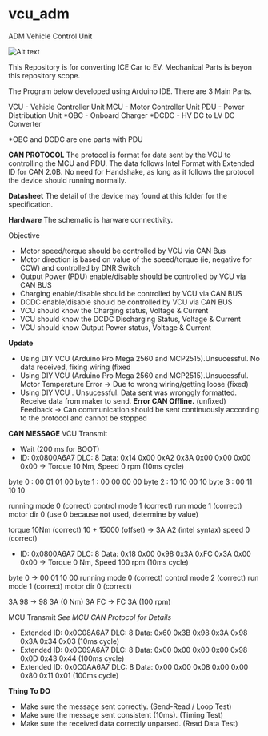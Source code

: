 # vcu_adm
ADM Vehicle Control Unit 

![Alt text](https://paultan.org/image/2022/08/daihatsu-ayla-ev-750x441.jpg)

This Repository is for converting ICE Car to EV. 
Mechanical Parts is beyon this repository scope. 

The Program below developed using Arduino IDE. There are 3 Main Parts. 

VCU - Vehicle Controller Unit
MCU - Motor Controller Unit
PDU - Power Distribution Unit
*OBC - Onboard Charger
*DCDC - HV DC to LV DC Converter

*OBC and DCDC are one parts with PDU

**CAN PROTOCOL**
The protocol is format for data sent by the VCU to controlling the MCU and PDU. The data follows Intel Format with Extended ID for CAN 2.0B. 
No need for Handshake, as long as it follows the protocol the device should running normally.

**Datasheet**
The detail of the device may found at this folder for the specification. 

**Hardware**
The schematic is harware connectivity.

Objective
- Motor speed/torque should be controlled by VCU via CAN Bus
- Motor direction is based on value of the speed/torque (ie, negative for CCW) and controlled by DNR Switch
- Output Power (PDU) enable/disable should be controlled by VCU via CAN BUS
- Charging enable/disable should be controlled by VCU via CAN BUS
- DCDC enable/disable should be controlled by VCU via CAN BUS
- VCU should know the Charging status, Voltage & Current
- VCU should know the DCDC Discharging Status, Voltage & Current
- VCU should know Output Power status, Voltage & Current

**Update**
- Using DIY VCU (Arduino Pro Mega 2560 and MCP2515).Unsucessful. No data received, fixing wiring (fixed
- Using DIY VCU (Arduino Pro Mega 2560 and MCP2515).Unsucessful. Motor Temperature Error -> Due to wrong wiring/getting loose (fixed)
- Using DIY VCU . Unsucessful. Data sent was wronggly formatted. Receive data from maker to send. **Error CAN Offline.** (unfixed)
Feedback -> Can communication should be sent continuously according to the protocol and cannot be stopped

**CAN MESSAGE**
VCU Transmit 
- Wait (200 ms for BOOT)
- ID: 0x0800A6A7  DLC: 8  Data: 0x14 0x00 0xA2 0x3A 0x00 0x00 0x00 0x00 -> Torque 10 Nm, Speed 0 rpm (10ms cycle)

byte 0 : 00 01 01 00 
byte 1 : 00 00 00 00
byte 2 : 10 10 00 10
byte 3 : 00 11 10 10 

running mode 0 (correct)
control mode 1 (correct)
run mode 1 (correct)
motor dir 0 (use 0 because not used, determine by value) 

torque 10Nm (correct)
10 + 15000 (offset) -> 3A A2 (intel syntax) 
speed 0 (correct)

- ID: 0x0800A6A7  DLC: 8  Data: 0x18 0x00 0x98 0x3A 0xFC 0x3A 0x00 0x00 -> Torque 0 Nm, Speed 100 rpm (10ms cycle)

byte 0 -> 00 01 10 00
running mode 0 (correct)
control mode 2 (correct)
run mode 1 (correct)
motor dir 0 (correct)

3A 98 -> 98 3A (0 Nm)
3A FC -> FC 3A (100 rpm)

MCU Transmit
_See MCU CAN Protocol for Details_
- Extended ID: 0x0C08A6A7  DLC: 8  Data: 0x60 0x3B 0x98 0x3A 0x98 0x3A 0x34 0x03 (10ms cycle)
- Extended ID: 0x0C09A6A7  DLC: 8  Data: 0x00 0x00 0x00 0x00 0x98 0x0D 0x43 0x44 (100ms cycle)
- Extended ID: 0x0C0AA6A7  DLC: 8  Data: 0x00 0x00 0x08 0x00 0x00 0x80 0x11 0x01 (100ms cycle)

**Thing To DO**
- Make sure the message sent correctly. (Send-Read / Loop Test)
- Make sure the message sent consistent (10ms). (Timing Test)
- Make sure the received data correctly unparsed. (Read Data Test)
